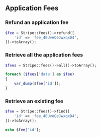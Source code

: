 ## Application Fees

### Refund an application fee

```php
$fee = Stripe::fees()->refund([
	'id' => 'fee_4EUveQeJwxqxD4',
])->toArray();
```

### Retrieve all the application fees

```php
$fees = Stripe::fees()->all()->toArray();

foreach ($fees['data'] as $fee)
{
	var_dump($fee['id']);
}
```

### Retrieve an existing fee

```php
$fee = Stripe::fees()->find([
	'id' => 'fee_4EUveQeJwxqxD4',
])->toArray();

echo $fee['id'];
```
